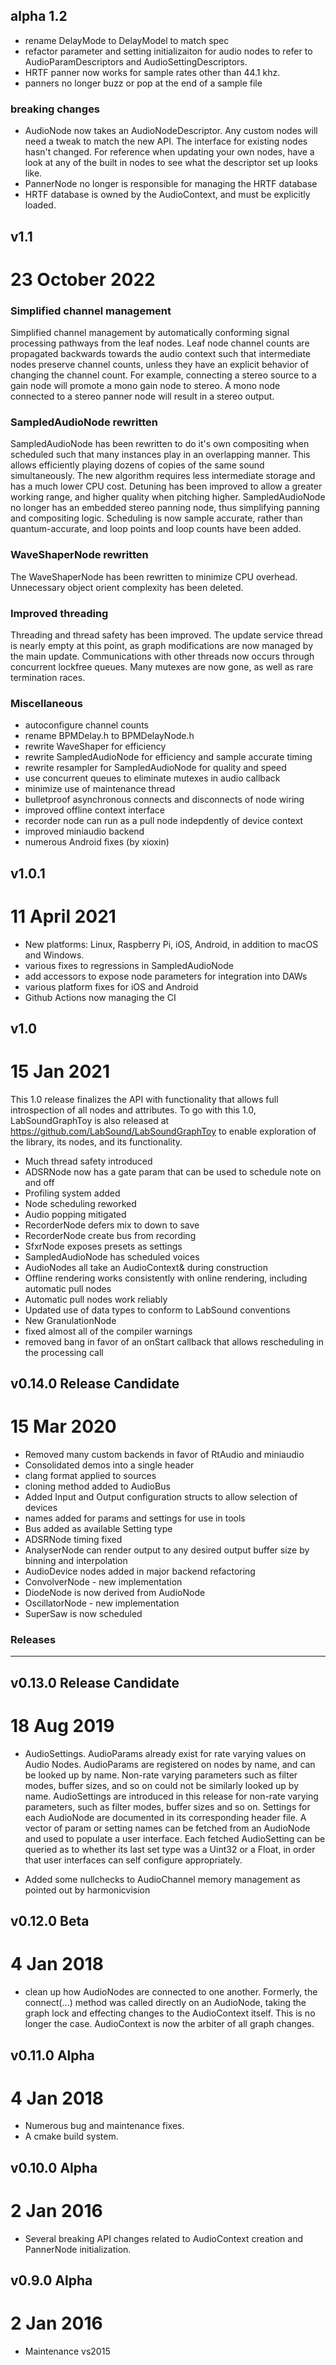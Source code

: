 
## alpha 1.2

- rename DelayMode to DelayModel to match spec
- refactor parameter and setting initializaiton for audio nodes to refer to
  AudioParamDescriptors and AudioSettingDescriptors.
- HRTF panner now works for sample rates other than 44.1 khz.
- panners no longer buzz or pop at the end of a sample file

### breaking changes

- AudioNode now takes an AudioNodeDescriptor. Any custom nodes will need a 
  tweak to match the new API. The interface for existing nodes hasn't changed. 
  For reference when updating your own nodes, have a look at any of the built 
  in nodes to see what the descriptor set up looks like.
- PannerNode no longer is responsible for managing the HRTF database
- HRTF database is owned by the AudioContext, and must be explicitly loaded.

## v1.1
# 23 October 2022

### Simplified channel management

Simplified channel management by automatically conforming signal processing 
pathways from the leaf nodes. Leaf node channel counts are propagated backwards 
towards the audio context such that intermediate nodes preserve channel counts, 
unless they have an explicit behavior of changing the channel count. 
For example, connecting a stereo source to a gain node will promote a mono gain 
node to stereo. A mono node connected to a stereo panner node will result in a 
stereo output.

### SampledAudioNode rewritten

SampledAudioNode has been rewritten to do it's own compositing when scheduled 
such that many instances play in an overlapping manner. This allows efficiently 
playing dozens of copies of the same sound simultaneously. The new algorithm 
requires less intermediate storage and has a much lower CPU cost. Detuning has 
been improved to allow a greater working range, and higher quality when 
pitching higher. SampledAudioNode no longer has an embedded stereo panning 
node, thus simplifying panning and compositing logic. Scheduling is now sample 
accurate, rather than quantum-accurate, and loop points and loop counts have 
been added.

### WaveShaperNode rewritten

The WaveShaperNode has been rewritten to minimize CPU overhead. Unnecessary
object orient complexity has been deleted.

### Improved threading

Threading and thread safety has been improved. The update service thread is 
nearly empty at this point, as graph modifications are now managed by the 
main update. Communications with other threads now occurs through concurrent 
lockfree queues. Many mutexes are now gone, as well as rare termination races.

### Miscellaneous

- autoconfigure channel counts
- rename BPMDelay.h to BPMDelayNode.h
- rewrite WaveShaper for efficiency
- rewrite SampledAudioNode for efficiency and sample accurate timing
- rewrite resampler for SampledAudioNode for quality and speed
- use concurrent queues to eliminate mutexes in audio callback
- minimize use of maintenance thread
- bulletproof asynchronous connects and disconnects of node wiring
- improved offline context interface
- recorder node can run as a pull node indepdently of device context
- improved miniaudio backend
- numerous Android fixes (by xioxin)



## v1.0.1
# 11 April 2021

- New platforms: Linux, Raspberry Pi, iOS, Android, in addition to macOS and Windows.
- various fixes to regressions in SampledAudioNode
- add accessors to expose node parameters for integration into DAWs
- various platform fixes for iOS and Android
- Github Actions now managing the CI

## v1.0
# 15 Jan 2021

This 1.0 release finalizes the API with functionality that allows full introspection of all nodes and attributes. To go with this 1.0, LabSoundGraphToy is also released at https://github.com/LabSound/LabSoundGraphToy to enable exploration of the library, its nodes, and its functionality.


- Much thread safety introduced
- ADSRNode now has a gate param that can be used to schedule note on and off
- Profiling system added
- Node scheduling reworked
- Audio popping mitigated
- RecorderNode defers mix to down to save
- RecorderNode create bus from recording
- SfxrNode exposes presets as settings
- SampledAudioNode has scheduled voices
- AudioNodes all take an AudioContext& during construction
- Offline rendering works consistently with online rendering, including automatic pull nodes
- Automatic pull nodes work reliably
- Updated use of data types to conform to LabSound conventions
- New GranulationNode
- fixed almost all of the compiler warnings
- removed bang in favor of an onStart callback that allows rescheduling in the processing call


## v0.14.0 Release Candidate
# 15 Mar 2020

- Removed many custom backends in favor of RtAudio and miniaudio
- Consolidated demos into a single header
- clang format applied to sources
- cloning method added to AudioBus
- Added Input and Output configuration structs to allow selection of devices
- names added for params and settings for use in tools
- Bus added as available Setting type
- ADSRNode timing fixed
- AnalyserNode can render output to any desired output buffer size by binning and interpolation
- AudioDevice nodes added in major backend refactoring
- ConvolverNode - new implementation
- DiodeNode is now derived from AudioNode
- OscillatorNode - new implementation
- SuperSaw is now scheduled

### Releases
------------

## v0.13.0 Release Candidate
# 18 Aug 2019

- AudioSettings. AudioParams already exist for rate varying values on Audio Nodes. AudioParams are registered on nodes by name, and can be looked up by name. Non-rate varying parameters such as filter modes, buffer sizes, and so on could not be similarly looked up by name. AudioSettings are introduced in this release for non-rate varying parameters, such as filter modes, buffer sizes and so on. Settings for each AudioNode are documented in its corresponding header file. A vector of param or setting names can be fetched from an AudioNode and used to populate a user interface. Each fetched AudioSetting can be queried as to whether its last set type was a Uint32 or a Float, in order that user interfaces can self configure appropriately.

- Added some nullchecks to AudioChannel memory management as pointed out by harmonicvision

## v0.12.0 Beta
# 4 Jan 2018

- clean up how AudioNodes are connected to one another. Formerly, the connect(...) method was called directly on an AudioNode, taking the graph lock and effecting changes to the AudioContext itself. This is no longer the case. AudioContext is now the arbiter of all graph changes.

## v0.11.0 Alpha
# 4 Jan 2018

- Numerous bug and maintenance fixes.
- A cmake build system.

## v0.10.0 Alpha
# 2 Jan 2016

- Several breaking API changes related to AudioContext creation and PannerNode initialization.

## v0.9.0 Alpha
# 2 Jan 2016

- Maintenance vs2015
